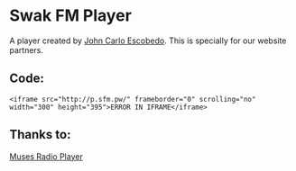 Swak FM Player
======

A player created by [John Carlo Escobedo](https://github.com/jclikeness).
This is specially for our website partners.


Code:
------
```
<iframe src="http://p.sfm.pw/" frameborder="0" scrolling="no" width="300" height="395">ERROR IN IFRAME</iframe>
```


Thanks to:
------
[Muses Radio Player](www.musesradioplayer.com)
